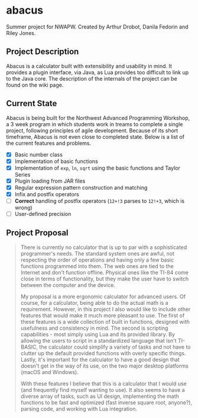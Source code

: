 # abacus
Summer project for NWAPW.
Created by Arthur Drobot, Danila Fedorin and Riley Jones.

## Project Description
Abacus is a calculator built with extensibility and usability in mind. It provides a plugin interface, via Java, as Lua provides too difficult to link up to the Java core. The description of the internals of the project can be found on the wiki page.

## Current State
Abacus is being built for the Northwest Advanced Programming Workshop, a 3 week program in which students work in treams to complete a single project, following principles of agile development. Because of its short timeframe, Abacus is not even close to completed state. Below is a list of the current features and problems.
- [x] Basic number class
- [x] Implementation of basic functions 
- [x] Implementation of `exp`, `ln`, `sqrt` using the basic functions and Taylor Series
- [x] Plugin loading from JAR files
- [x] Regular expression pattern construction and matching
- [x] Infix and postfix operators
- [ ] __Correct__ handling of postfix operators (`12+!3` parses to `12!+3`, which is wrong)
- [ ] User-defined precision
 
## Project Proposal
>There is currently no calculator that is up to par with a sophisticated programmer's needs. The standard system ones are awful, not respecting the order of operations and having only a few basic functions programmed into them. The web ones are tied to the Internet and don't function offline. Physical ones like the TI-84 come close in terms of functionality, but they make the user have to switch between the computer and the device. 
>
>My proposal is a more ergonomic calculator for advanced users. Of course, for a calculator, being able to do the actual math is a requirement. However, in this project I also would like to include other features that would make it much more pleasant to use. The first of these features is a wide collection of built in functions, designed with usefulness and consistency in mind. The second is scripting capabilities - most simply using Lua and its provided library. By allowing the users to script in a standardized language that isn't TI-BASIC, the calculator could simplify a variety of tasks and not have to clutter up the default provided functions with overly specific things. Lastly, it's important for the calculator to have a good design that doesn't get in the way of its use, on the two major desktop platforms (macOS and Windows). 
>
>With these features I believe that this is a calculator that I would use (and frequently find myself wanting to use). It also seems to have a diverse array of tasks, such as UI design, implementing the math functions to be fast and optimized (fast inverse square root, anyone?), parsing code, and working with Lua integration.
